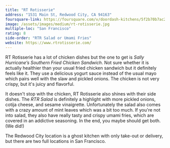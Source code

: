 ```yaml
---
title: "RT Rotisserie"
address: "1531 Main St, Redwood City, CA 94163"
foursquare-link: https://foursquare.com/v/doordash-kitchens/5f2b70b7ac280a6793143e41
image: /assets/images/medium/rt-rotisserie.jpg
multiple-loc: "San Francisco"
rating: 8
side-order: "RTR Salad or Umami Fries"
website: https://www.rtrotisserie.com/
---
```


RT Rotisserie has a lot of chicken dishes but the one to get is *Sally Hurricane’s Southern Fried Chicken Sandwich*.
Not sure whether it is actually healthier than your usual fried chicken sandwich but it definitely feels like it. They
use a delicious yogurt sauce instead of the usual mayo which pairs well with the slaw and pickled onions. The chicken
is not very crispy, but it's juicy and flavorful.

It doesn't stop with the chicken, RT Rotisserie also shines with their side dishes. The *RTR Salad* is definitely a
highlight with more pickled onions, cotija cheese, and sesame vinaigrette. Unfortunately the salad also comes with a
crazy amount of mint leaves which was a bit too much. If you're not into salad, they also have really tasty and crispy
umami fries, which are covered in an addictive seasoning. In the end, you maybe should get both. (We did!)

The Redwood City location is a ghost kitchen with only take-out or delivery, but there are two full locations in San
Francisco.
